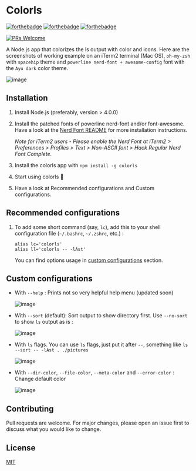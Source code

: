 # Colorls

[![forthebadge](https://forthebadge.com/images/badges/made-with-javascript.svg)](https://forthebadge.com)
[![forthebadge](https://forthebadge.com/images/badges/built-with-love.svg)](https://forthebadge.com)
[![forthebadge](https://forthebadge.com/images/badges/60-percent-of-the-time-works-every-time.svg)](https://forthebadge.com)


[![PRs Welcome](https://img.shields.io/badge/PRs-welcome-brightgreen.svg?style=flat-square)](http://makeapullrequest.com)

A Node.js app that colorizes the ls output with color and icons. Here are the screenshots of working example on an iTerm2 terminal (Mac OS), `oh-my-zsh` with `spacehip` theme and `powerline nerd-font + awesome-config` font with the `Ayu dark` color theme.

![image](https://user-images.githubusercontent.com/7609801/63421229-6b5a4e00-c432-11e9-8779-2b09bb4cfef9.png)

## Installation

1. Install Node.js (preferably, version > 4.0.0)

2. Install the patched fonts of powerline nerd-font and/or font-awesome. Have a look at the [Nerd Font README](https://github.com/ryanoasis/nerd-fonts/blob/master/readme.md) for more installation instructions.

    *Note for iTerm2 users - Please enable the Nerd Font at iTerm2 > Preferences > Profiles > Text > Non-ASCII font > Hack Regular Nerd Font Complete.*

3. Install the colorls app with `npm install -g colorls`

4. Start using colorls 🎉

5. Have a look at Recommended configurations and Custom configurations.

## Recommended configurations

1. To add some short command (say, `lc`), add this to your shell configuration file (`~/.bashrc`, `~/.zshrc`, etc.) :

    ```
    alias lc='colorls'
    alias ll='colorls -- -lAst'
    ```

    You can find options usage in [custom configurations](#custom-configurations) section.

## Custom configurations

- With `--help` : Prints not so very helpful help menu (updated soon)

    ![image](https://user-images.githubusercontent.com/7609801/63420976-fbe45e80-c431-11e9-86a7-bdfb69e3bb2f.png)

- With `--sort` (default): Sort output to show directory first. Use `--no-sort` to show `ls` output as is :

    ![image](https://user-images.githubusercontent.com/7609801/63421778-61851a80-c433-11e9-919d-e721c83d70b6.png)

- With `ls` flags. You can use `ls` flags, just put it after `--`, something like `ls --sort -- -lAst . ./pictures`

    ![image](https://user-images.githubusercontent.com/7609801/63422381-72825b80-c434-11e9-8d6f-8c6505bc7e5b.png)

- With `--dir-color`, `--file-color`, `--meta-color` and `--error-color` : Change default color

    ![image](https://user-images.githubusercontent.com/7609801/63423430-7f07b380-c436-11e9-8309-0671bee0db18.png)

## Contributing

Pull requests are welcome. For major changes, please open an issue first to discuss what you would like to change.

## License

[MIT](https://choosealicense.com/licenses/mit/)
